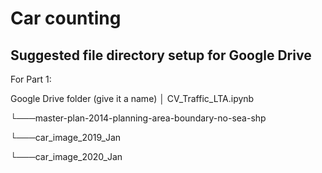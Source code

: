# Car counting

## Suggested file directory setup for Google Drive

For Part 1:

Google Drive folder (give it a name)
│   CV_Traffic_LTA.ipynb   

└───master-plan-2014-planning-area-boundary-no-sea-shp

└───car_image_2019_Jan

└───car_image_2020_Jan
